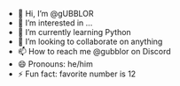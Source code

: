 - 👋 Hi, I’m @gUBBLOR
- 👀 I’m interested in ...
- 🌱 I’m currently learning Python
- 💞️ I’m looking to collaborate on anything
- 📫 How to reach me @gubblor on Discord
- 😄 Pronouns: he/him
- ⚡ Fun fact: favorite number is 12

<!---
gUBBLOR/gUBBLOR is a ✨ special ✨ repository because its `README.md` (this file) appears on your GitHub profile.
You can click the Preview link to take a look at your changes.
--->
